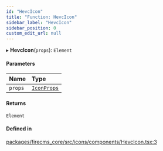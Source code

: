 ```yaml
---
id: "HevcIcon"
title: "Function: HevcIcon"
sidebar_label: "HevcIcon"
sidebar_position: 0
custom_edit_url: null
---
```


▸ **HevcIcon**(`props`): `Element`

#### Parameters

| Name | Type |
| :------ | :------ |
| `props` | [`IconProps`](../types/IconProps.md) |

#### Returns

`Element`

#### Defined in

[packages/firecms_core/src/icons/components/HevcIcon.tsx:3](https://github.com/FireCMSco/firecms/blob/d45f3739/packages/firecms_core/src/icons/components/HevcIcon.tsx#L3)
